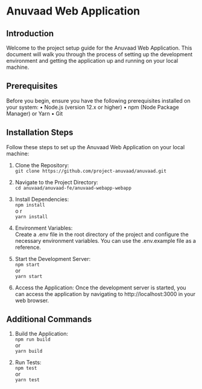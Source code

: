# Anuvaad Web Application

## Introduction
Welcome to the project setup guide for the Anuvaad Web Application. This document will walk you through the process of setting up the development environment and getting the application up and running on your local machine.

## Prerequisites
Before you begin, ensure you have the following prerequisites installed on your system:
• Node.js (version 12.x or higher)
• npm (Node Package Manager) or Yarn
• Git

## Installation Steps
Follow these steps to set up the Anuvaad Web Application on your local machine:

1. Clone the Repository: <br>
`git clone https://github.com/project-anuvaad/anuvaad.git`

2. Navigate to the Project Directory:<br>
`cd anuvaad/anuvaad-fe/anuvaad-webapp-webapp`

3. Install Dependencies:<br>
`npm install` <br>
o r<br>
`yarn install`

4. Environment Variables:<br>
Create a .env file in the root directory of the project and configure the necessary environment variables. You can use the .env.example file as a reference.

5. Start the Development Server:<br>
`npm start`<br>
or<br>
`yarn start`

6. Access the Application:
Once the development server is started, you can access the application by navigating to http://localhost:3000 in your web browser.

## Additional Commands
1. Build the Application:<br>
`npm run build`<br>
or<br>
`yarn build`

2. Run Tests:<br>
`npm test`<br>
or<br>
`yarn test`
